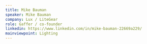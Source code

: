 ```yaml
---
title: Mike Bauman
speaker: Mike Bauman
company: Lux / LiteGear
role: Gaffer / co-founder
linkedin: https://www.linkedin.com/in/mike-bauman-22669a229/
mainviewpoint: Lighting
---
```

